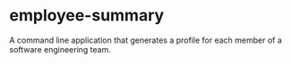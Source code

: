 # employee-summary
A command line application that generates a profile for each member of a software engineering team.
